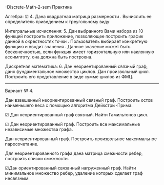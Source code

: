 -Discrete-Math-2-sem
Практика

Алгебра:
☑ 4.	Дана квадратная матрица   размерности  . Вычислить ее определитель приведением к треугольному виду

Интегральные исчисления:
5.	Дан выбранного Вами набора из 10 функций построить приложение, позволяющее построить график данной в окрестностях точки  . Пользователь выбирает конкретную функцию и вводит значения  . Данное значение может быть бесконечностью, если функция имеет горизонтальную или наклонную ассимптоту, она должна быть построена.

Дискретная математика:
6.	Дан неориентированный связный граф, дано фундаментальное множество циклов. Дан произвольный цикл. Построить его представление в виде сумме циклов из ФМЦ.



_____________________________________________________________________
Вариант № 4.

Дан взвешенный неориентированный связный граф. Построить остов
наименьшего веса с помощью алгоритма Дейкстры-Прима.

☑  Дан неориентированный граф связный. Найти Гамильтонов цикл.  

☑ Дан неориентированный граф. Построить все максимальные
независимые множества графа.

Дан неориентированный граф. Построить произвольное максимальное
паросочетание.

Для неориентированного графа дана матрица смежности ребер,
построить списки смежности.

☑Дан ориентированный связанный нагруженный граф. Найти минимальное множество ребер,
удаление которых сделает граф несвязным
